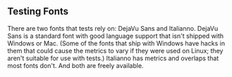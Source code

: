 
## Testing Fonts

There are two fonts that tests rely on: DejaVu Sans and Italianno. DejaVu Sans is a standard font
with good language support that isn't shipped with Windows or Mac. (Some of the fonts that ship with
Windows have hacks in them that could cause the metrics to vary if they were used on Linux; they
aren't suitable for use with tests.) Italianno has metrics and overlaps that most fonts don't. And
both are freely available.
